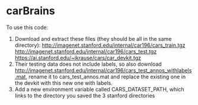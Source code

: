 # carBrains

To use this code:
1. Download and extract these files (they should be all in the same directory):
    http://imagenet.stanford.edu/internal/car196/cars_train.tgz
    http://imagenet.stanford.edu/internal/car196/cars_test.tgz
    https://ai.stanford.edu/~jkrause/cars/car_devkit.tgz
2. Their testing data does not include labels, so also download http://imagenet.stanford.edu/internal/car196/cars_test_annos_withlabels.mat, rename it to cars_test_annos.mat and replace the existing one in the devkit with this new one with labels.
3. Add a new environment variable called CARS_DATASET_PATH, which links to the directory you saved the 3 stanford directories
